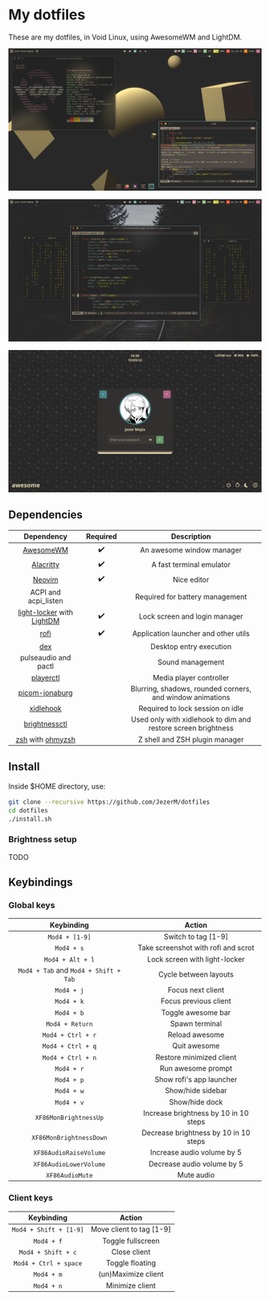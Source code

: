 # My dotfiles
These are my dotfiles, in Void Linux, using AwesomeWM and LightDM.

![Desktop_screenshot_01](./misc/Desktop_screenshot-01.png)

![Desktop_screenshot_04](./misc/Desktop_screenshot-04.png)

![LightDM_screenshot_01](./misc/LightDM_screenshot-01.png)


## Dependencies

| Dependency | Required | Description |
|:----------:|:--------:|:-----------:|
| [AwesomeWM][awesomewm]  | :heavy_check_mark: | An awesome window manager |
| [Alacritty][alacritty]  | :heavy_check_mark: | A fast terminal emulator |
| [Neovim][nvim]     | :heavy_check_mark: | Nice editor |
| ACPI and acpi_listen |  | Required for battery management |
| [light-locker][light-locker] with [LightDM][lightdm] | :heavy_check_mark: | Lock screen and login manager |
| [rofi][rofi] | :heavy_check_mark: | Application launcher and other utils |
| [dex][dex] |  | Desktop entry execution |
| pulseaudio and pactl |  | Sound management |
| [playerctl][playerctl] |  | Media player controller |
| [picom-jonaburg][picom-jonaburg] |  | Blurring, shadows, rounded corners, and window animations |
| [xidlehook][xidlehook] |  | Required to lock session on idle |
| [brightnessctl][brightnessctl] |  | Used only with xidlehook to dim and restore screen brightness |
| [zsh][zsh] with [ohmyzsh][ohmyzsh] |  | Z shell and ZSH plugin manager |

## Install

Inside $HOME directory, use:
```sh
git clone --recursive https://github.com/JezerM/dotfiles
cd dotfiles
./install.sh
```

### Brightness setup

TODO

## Keybindings

### Global keys

| Keybinding | Action |
|:----------:|:------:|
| `Mod4 + [1-9]` | Switch to tag [1-9] |
| `Mod4 + s` | Take screenshot with rofi and scrot |
| `Mod4 + Alt + l` | Lock screen with light-locker |
| `Mod4 + Tab` and `Mod4 + Shift + Tab` | Cycle between layouts |
| `Mod4 + j` | Focus next client |
| `Mod4 + k` | Focus previous client |
| `Mod4 + b` | Toggle awesome bar |
| `Mod4 + Return` | Spawn terminal |
| `Mod4 + Ctrl + r` | Reload awesome |
| `Mod4 + Ctrl + q` | Quit awesome |
| `Mod4 + Ctrl + n` | Restore minimized client |
| `Mod4 + r` | Run awesome prompt |
| `Mod4 + p` | Show rofi's app launcher |
| `Mod4 + w` | Show/hide sidebar |
| `Mod4 + v` | Show/hide dock |
| `XF86MonBrightnessUp` | Increase brightness by 10 in 10 steps |
| `XF86MonBrightnessDown` | Decrease brightness by 10 in 10 steps |
| `XF86AudioRaiseVolume` | Increase audio volume by 5 |
| `XF86AudioLowerVolume` | Decrease audio volume by 5 |
| `XF86AudioMute` | Mute audio |

### Client keys

| Keybinding | Action |
|:----------:|:------:|
| `Mod4 + Shift + [1-9]` | Move client to tag [1-9] |
| `Mod4 + f` | Toggle fullscreen |
| `Mod4 + Shift + c` | Close client |
| `Mod4 + Ctrl + space` | Toggle floating |
| `Mod4 + m` | (un)Maximize client |
| `Mod4 + n` | Minimize client |


[acpilight]: https://gitlab.com/wavexx/acpilight
[pulsemixer]: https://github.com/GeorgeFilipkin/pulsemixer
[playerctl]: https://github.com/altdesktop/playerctl
[awesomewm]: https://github.com/awesomeWM/awesome
[alacritty]: https://github.com/alacritty/alacritty
[nvim]: https://github.com/neovim/neovim
[dex]: https://github.com/jceb/dex
[picom-jonaburg]: https://github.com/jonaburg/picom
[rofi]: https://github.com/davatorium/rofi
[light-locker]: https://github.com/the-cavalry/light-locker
[lightdm]: https://github.com/canonical/lightdm
[xidlehook]: https://gitlab.com/jD91mZM2/xidlehook
[brightnessctl]: https://github.com/Hummer12007/brightnessctl
[zsh]: https://www.zsh.org/
[ohmyzsh]: https://ohmyz.sh/
